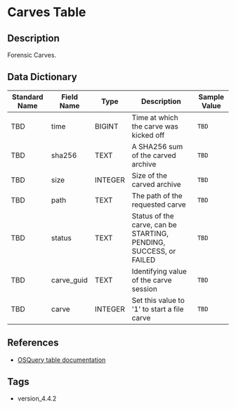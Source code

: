 # Carves Table

## Description
Forensic Carves.

## Data Dictionary
|Standard Name|Field Name|Type|Description|Sample Value|
|---|---|---|---|---|
|TBD|time|BIGINT|Time at which the carve was kicked off|`TBD`|
|TBD|sha256|TEXT|A SHA256 sum of the carved archive|`TBD`|
|TBD|size|INTEGER|Size of the carved archive|`TBD`|
|TBD|path|TEXT|The path of the requested carve|`TBD`|
|TBD|status|TEXT|Status of the carve, can be STARTING, PENDING, SUCCESS, or FAILED|`TBD`|
|TBD|carve_guid|TEXT|Identifying value of the carve session|`TBD`|
|TBD|carve|INTEGER|Set this value to '1' to start a file carve|`TBD`|

## References
* [OSQuery table documentation](https://osquery.io/schema/current#carves)

## Tags
* version_4.4.2